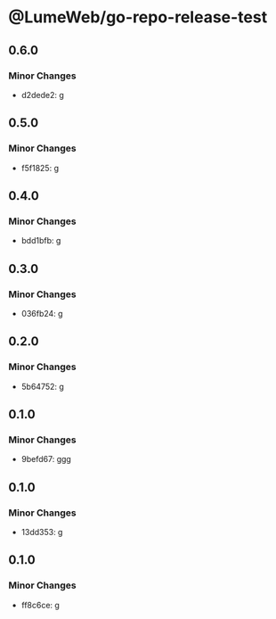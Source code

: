 # @LumeWeb/go-repo-release-test

## 0.6.0

### Minor Changes

- d2dede2: g

## 0.5.0

### Minor Changes

- f5f1825: g

## 0.4.0

### Minor Changes

- bdd1bfb: g

## 0.3.0

### Minor Changes

- 036fb24: g

## 0.2.0

### Minor Changes

- 5b64752: g

## 0.1.0

### Minor Changes

- 9befd67: ggg

## 0.1.0

### Minor Changes

- 13dd353: g

## 0.1.0

### Minor Changes

- ff8c6ce: g
